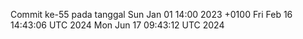Commit ke-55 pada tanggal Sun Jan 01 14:00 2023 +0100
Fri Feb 16 14:43:06 UTC 2024
Mon Jun 17 09:43:12 UTC 2024
